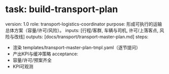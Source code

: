 # task: build-transport-plan

version: 1.0
role: transport-logistics-coordinator
purpose: 形成可执行的运输总体方案（容量/许可/风险）。
inputs: [行程/客群, 车辆与司机, 许可/上落客点, 风险与改线]
outputs: [docs/transport/transport-master-plan.md]
steps:

- 渲染 templates/transport-master-plan-tmpl.yaml（逐节提问）
- 产出KPI与缓冲策略
  acceptance:
- 容量/许可/预案齐全
- KPI可观测
